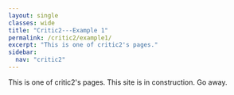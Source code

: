 ```yaml
---
layout: single
classes: wide
title: "Critic2---Example 1"
permalink: /critic2/example1/
excerpt: "This is one of critic2's pages."
sidebar:
  nav: "critic2"
---
```


This is one of critic2's pages. This site is in construction. Go away.
